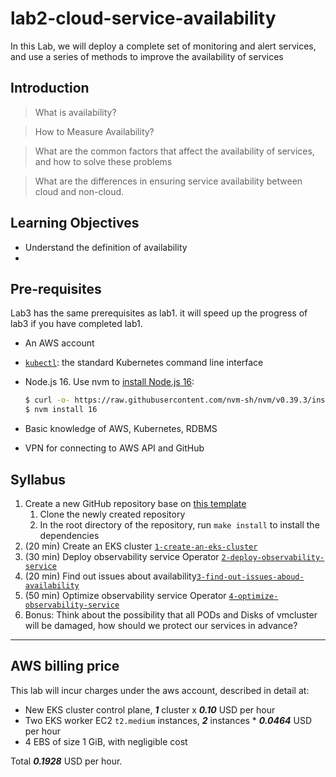 # lab2-cloud-service-availability
In this Lab, we will deploy a complete set of monitoring and alert services, and use a series of methods to improve the availability of services

## Introduction

> What is availability?

> How to Measure Availability?

> What are the common factors that affect the availability of services, and how to solve these problems

> What are the differences in ensuring service availability between cloud and non-cloud.

## Learning Objectives

- Understand the definition of availability
- 

## Pre-requisites
Lab3 has the same prerequisites as lab1. it will speed up the progress of lab3 if you have completed lab1.

- An AWS account
- [`kubectl`](https://kubernetes.io/docs/tasks/tools/install-kubectl/): the standard Kubernetes command line interface
- Node.js 16. Use nvm to [install Node.js 16](https://github.com/nvm-sh/nvm#installing-and-updating):

  ```bash
  $ curl -o- https://raw.githubusercontent.com/nvm-sh/nvm/v0.39.3/install.sh | bash
  $ nvm install 16
  ```

- Basic knowledge of AWS, Kubernetes, RDBMS
- VPN for connecting to AWS API and GitHub

## Syllabus

1. Create a new GitHub repository base on [this template](https://github.com/vldbss-2023/lab3-cloud-service-availability)
   1. Clone the newly created repository
   2. In the root directory of the repository, run `make install` to install the dependencies
2. (20 min) Create an EKS cluster [`1-create-an-eks-cluster`](./1-create-an-eks-cluster/README.md)
3. (30 min) Deploy observability service
   Operator [`2-deploy-observability-service`](./2-deploy-observability-service/README.md)
4. (20 min) Find out issues about availability[`3-find-out-issues-aboud-availability`](./3-find-out-issues-aboud-availability/README.md)
5. (50 min) Optimize observability service
   Operator [`4-optimize-observability-service`](./4-optimize-observability-service/README.md)
6. Bonus: Think about the possibility that all PODs and Disks of vmcluster will be damaged, how should we protect our services in advance?

---

## AWS billing price

This lab will incur charges under the aws account, described in detail at: 

- New EKS cluster control plane, **_1_** cluster x **_0.10_** USD per hour
- Two EKS worker EC2 `t2.medium` instances, **_2_** instances * **_0.0464_** USD per hour
- 4 EBS of size 1 GiB, with negligible cost

Total **_0.1928_** USD per hour.
